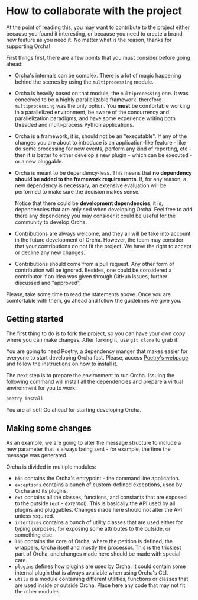# How to collaborate with the project

At the point of reading this, you may want to contribute to the project either because
you found it interesting, or because you need to create a brand new feature as you need it.
No matter what is the reason, thanks for supporting Orcha!

First things first, there are a few points that you must consider before going ahead:

- Orcha's internals can be complex. There is a lot of magic happening behind the scenes
  by using the `multiprocessing` module.

- Orcha is heavily based on that module, the `multiprocessing` one. It was conceived to be a
  highly parallelizable framework, therefore `multiprocessing` was the only option. You **must**
  be comfortable working in a parallelized environment, be aware of the concurrency and
  parallelization paradigms, and have some experience writing both threaded and multi-process
  Python applications.

- Orcha is a framework, it is, should not be an "executable". If any of the changes you are about
  to introduce is an application-like feature - like do some processing for new events, perform
  any kind of reporting, etc - then it is better to either develop a new plugin - which can be
  executed - or a new pluggable.

- Orcha is meant to be dependency-less. This means that **no dependency should be added
  to the framework requirements**. If, for any reason, a new dependency is necessary, an extensive
  evaluation will be performed to make sure the decision makes sense.

  Notice that there could be **development dependencies**, it is, dependencies that are only sed
  when developing Orcha. Feel free to add there any dependency you may consider it could be useful
  for the community to develop Orcha.

- Contributions are always welcome, and they all will be take into account in the future development
  of Orcha. However, the team may consider that your contributions do not fit the project. We
  have the right to accept or decline any new changes.

- Contributions should come from a pull request. Any other form of contribution will be ignored.
  Besides, one could be considered a contributor if an idea was given through GitHub issues, further
  discussed and "approved".

Please, take some time to read the statements above. Once you are comfortable with them, go ahead
and follow the guidelines we give you.

## Getting started

The first thing to do is to fork the project, so you can have your own copy where you can make changes.
After forking it, use `git clone` to grab it.

You are going to need Poetry, a dependency manger that makes easier for everyone to start
developing Orcha fast. Please, access [Poetry's webpage](https://python-poetry.org) and follow the
instructions on how to install it.

The next step is to prepare the environment to run Orcha. Issuing the following command will
install all the dependencies and prepare a virtual environment for you to work:

```
poetry install
```

You are all set! Go ahead for starting developing Orcha.


## Making some changes

As an example, we are going to alter the message structure to include a new parameter that is
always being sent - for example, the time the message was generated.

Orcha is divided in multiple modules:

- `bin` contains the Orcha's entrypoint - the command line application.
- `exceptions` contains a bunch of custom-defined exceptions, used by Orcha and its plugins.
- `ext` contains all the classes, functions, and constants that are exposed to the outside
  (`ext` - *external*). This is basically the API used by all plugins and pluggables. Changes
  made here should not alter the API unless required.
- `interfaces` contains a bunch of utility classes that are used either for typing purposes,
  for exposing some attributes to the outside, or something else.
- `lib` contains the core of Orcha, where the petition is defined, the wrappers, Orcha itself
  and mostly the processor. This is the trickiest part of Orcha, and changes made here should be
  made with special care.
- `plugins` defines how plugins are used by Orcha. It could contain some internal plugin that
  is always available when using Orcha's CLI.
- `utils` is a module containing different utilities, functions or classes that are used inside or
  outside Orcha. Place here any code that may not fit the other modules.
